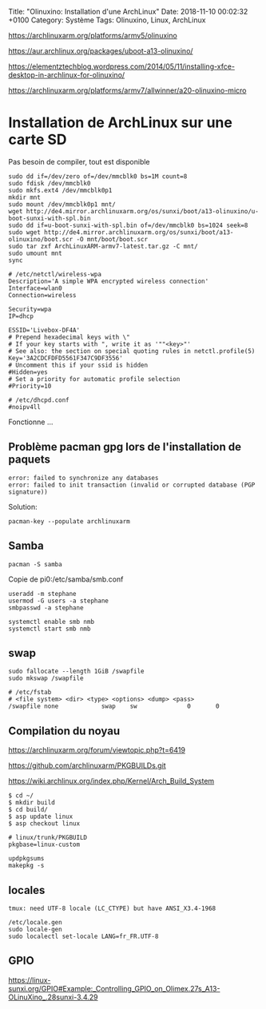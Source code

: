 Title:  "Olinuxino: Installation d'une ArchLinux"
Date:   2018-11-10 00:02:32 +0100
Category: Système
Tags: Olinuxino, Linux, ArchLinux


<https://archlinuxarm.org/platforms/armv5/olinuxino>

<https://aur.archlinux.org/packages/uboot-a13-olinuxino/>

<https://elementztechblog.wordpress.com/2014/05/11/installing-xfce-desktop-in-archlinux-for-olinuxino/>

<https://archlinuxarm.org/platforms/armv7/allwinner/a20-olinuxino-micro>

# Installation de ArchLinux sur une carte SD

Pas besoin de compiler, tout est disponible

	sudo dd if=/dev/zero of=/dev/mmcblk0 bs=1M count=8
	sudo fdisk /dev/mmcblk0
	sudo mkfs.ext4 /dev/mmcblk0p1
	mkdir mnt
	sudo mount /dev/mmcblk0p1 mnt/
	wget http://de4.mirror.archlinuxarm.org/os/sunxi/boot/a13-olinuxino/u-boot-sunxi-with-spl.bin
	sudo dd if=u-boot-sunxi-with-spl.bin of=/dev/mmcblk0 bs=1024 seek=8
	sudo wget http://de4.mirror.archlinuxarm.org/os/sunxi/boot/a13-olinuxino/boot.scr -O mnt/boot/boot.scr
	sudo tar zxf ArchLinuxARM-armv7-latest.tar.gz -C mnt/
	sudo umount mnt
	sync


```
# /etc/netctl/wireless-wpa
Description='A simple WPA encrypted wireless connection'
Interface=wlan0
Connection=wireless

Security=wpa
IP=dhcp

ESSID='Livebox-DF4A'
# Prepend hexadecimal keys with \"
# If your key starts with ", write it as '""<key>"'
# See also: the section on special quoting rules in netctl.profile(5)
Key='3A2CDCFDFD5561F347C9DF3556'
# Uncomment this if your ssid is hidden
#Hidden=yes
# Set a priority for automatic profile selection
#Priority=10
```

    # /etc/dhcpd.conf
	#noipv4ll
	
Fonctionne ...

## Problème pacman gpg lors de l'installation de paquets

	error: failed to synchronize any databases
	error: failed to init transaction (invalid or corrupted database (PGP signature))
	
Solution:

	pacman-key --populate archlinuxarm

## Samba

	pacman -S samba

Copie de pi0:/etc/samba/smb.conf

	useradd -m stephane
	usermod -G users -a stephane
	smbpasswd -a stephane

	systemctl enable smb nmb
	systemctl start smb nmb
	
## swap

	sudo fallocate --length 1GiB /swapfile
	sudo mkswap /swapfile

    # /etc/fstab
    # <file system> <dir> <type> <options> <dump> <pass>
    /swapfile none            swap    sw              0       0	

## Compilation du noyau

<https://archlinuxarm.org/forum/viewtopic.php?t=6419>

<https://github.com/archlinuxarm/PKGBUILDs.git>

<https://wiki.archlinux.org/index.php/Kernel/Arch_Build_System>

	$ cd ~/
	$ mkdir build
	$ cd build/
	$ asp update linux
	$ asp checkout linux

	# linux/trunk/PKGBUILD
	pkgbase=linux-custom

	updpkgsums	
	makepkg -s
	

## locales

	tmux: need UTF-8 locale (LC_CTYPE) but have ANSI_X3.4-1968

	/etc/locale.gen
	sudo locale-gen
	sudo localectl set-locale LANG=fr_FR.UTF-8

## GPIO

<https://linux-sunxi.org/GPIO#Example:_Controlling_GPIO_on_Olimex.27s_A13-OLinuXino_.28sunxi-3.4.29>

